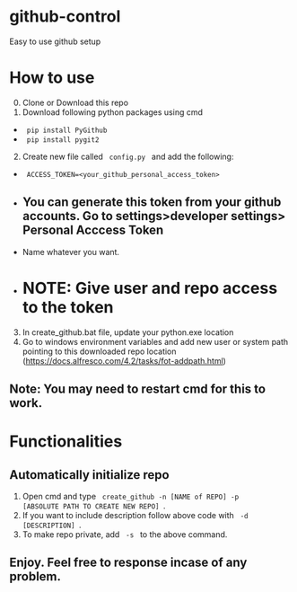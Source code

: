 # github-control

Easy to use github setup

# How to use

0. Clone or Download this repo
1. Download following python packages using cmd

- <code> pip install PyGithub </code>
- <code> pip install pygit2 </code>

2. Create new file called <code> config.py </code> and add the following:

- <code> ACCESS_TOKEN=<your_github_personal_access_token> </code>
- ## You can generate this token from your github accounts. Go to settings>developer settings> Personal Acccess Token
- Name whatever you want.
- # NOTE: Give user and repo access to the token

3. In create_github.bat file, update your python.exe location
4. Go to windows environment variables and add new user or system path pointing to this downloaded repo location (https://docs.alfresco.com/4.2/tasks/fot-addpath.html)

## Note: You may need to restart cmd for this to work.

# Functionalities

## Automatically initialize repo

1. Open cmd and type <code> create_github -n [NAME of REPO] -p [ABSOLUTE PATH TO CREATE NEW REPO] </code>.
2. If you want to include description follow above code with <code> -d [DESCRIPTION] </code>.
3. To make repo private, add <code> -s </code> to the above command.

## Enjoy. Feel free to response incase of any problem.

